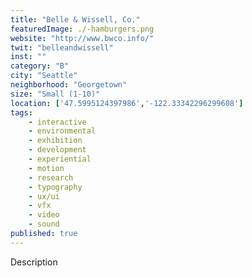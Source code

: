 ```yaml
---
title: "Belle & Wissell, Co."
featuredImage: ./-hamburgers.png
website: "http://www.bwco.info/"
twit: "belleandwissell"
inst: ""
category: "B"
city: "Seattle"
neighborhood: "Georgetown"
size: "Small (1-10)"
location: ['47.5995124397986','-122.33342296299608']
tags:
    - interactive
    - environmental
    - exhibition
    - development 
    - experiential 
    - motion 
    - research 
    - typography 
    - ux/ui 
    - vfx 
    - video 
    - sound 
published: true
---
```


Description
